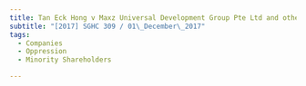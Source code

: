 ```yaml
---
title: Tan Eck Hong v Maxz Universal Development Group Pte Ltd and others 
subtitle: "[2017] SGHC 309 / 01\_December\_2017"
tags:
  - Companies
  - Oppression
  - Minority Shareholders

---
```


